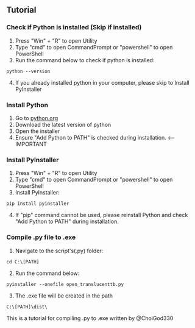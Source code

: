 ## Tutorial
### Check if Python is installed (Skip if installed)
1. Press "Win" + "R" to open Utility
2. Type "cmd" to open CommandPrompt or "powershell" to open PowerShell
3. Run the command below to check if python is installed:
```Shell
python --version
```
4. If you already installed python in your computer, please skip to Install PyInstaller

### Install Python
1. Go to [python.org](https://www.python.org/downloads/)
2. Download the latest version of python
3. Open the installer
4. Ensure "Add Python to PATH" is checked during installation. <--IMPORTANT

### Install PyInstaller
1. Press "Win" + "R" to open Utility
2. Type "cmd" to open CommandPrompt or "powershell" to open PowerShell
3. Install PyInstaller:
```Shell
pip install pyinstaller
```
4. If "pip" command cannot be used, please reinstall Python and check "Add Python to PATH" during installation.

### Compile .py file to .exe
1. Navigate to the script's(.py) folder:
```Shell
cd C:\[PATH]
```
2. Run the command below:
```Shell
pyinstaller --onefile open_translucenttb.py
```
3. The .exe file will be created in the path
```Shell
C:\[PATH]\dist\
```



This is a tutorial for compiling .py to .exe written by @ChoiGod330
